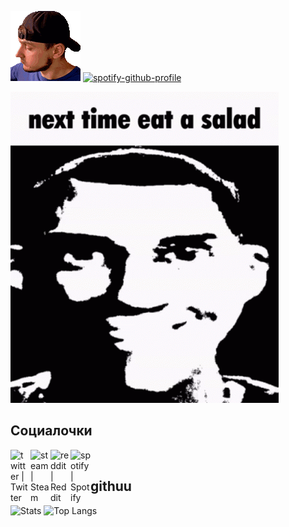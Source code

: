 
![](https://github.com/KatanaMajesty/KatanaMajesty/blob/main/asket_abaldet.gif)
[![spotify-github-profile](https://spotify-github-profile.vercel.app/api/view?uid=kfsqtwi0g2zj5q1e4r1rvz9l4&cover_image=true&theme=default)](https://spotify-github-profile.vercel.app/api/view?uid=kfsqtwi0g2zj5q1e4r1rvz9l4&redirect=true)
</br>

![](https://github.com/KatanaMajesty/KatanaMajesty/blob/main/scout-tf2.gif)

## Социалочки
[<img align="left" alt="twitter | Twitter" width="32px" src="https://camo.githubusercontent.com/35b0b8bfbd8840f35607fb56ad0a139047fd5d6e09ceb060c5c6f0a5abd1044c/68747470733a2f2f6564656e742e6769746875622e696f2f537570657254696e7949636f6e732f696d616765732f7376672f747769747465722e737667" />][twitter]
[<img align="left" alt="steam | Steam" width="32px" src="https://camo.githubusercontent.com/2e51cfa2846afbace22819d8c7dd9afad50d0a414ad1d7d30e811952706f548d/68747470733a2f2f6564656e742e6769746875622e696f2f537570657254696e7949636f6e732f696d616765732f7376672f737465616d2e737667" />][steam]
[<img align="left" alt="reddit | Reddit" width="32px" src="https://camo.githubusercontent.com/521640dc2dba501cde1805c0a42cecf5ccf7fc1378f542fe9fda756fb36add25/68747470733a2f2f6564656e742e6769746875622e696f2f537570657254696e7949636f6e732f696d616765732f7376672f7265646469742e737667" />][reddit]
[<img align="left" alt="spotify | Spotify" width="32px" src="https://camo.githubusercontent.com/15d4e1b8bf3ed25b7131cc93f248f86cc42deaf9e19fdb61aa1ba3b46e0400a5/68747470733a2f2f6564656e742e6769746875622e696f2f537570657254696e7949636f6e732f696d616765732f7376672f73706f746966792e737667" />][spotify]

[twitter]: https://www.twitter.com/katanamajesty
[steam]: https://steamcommunity.com/id/katanamajesty/
[reddit]: https://www.reddit.com/user/KatanaMajesty
[spotify]: https://open.spotify.com/user/kfsqtwi0g2zj5q1e4r1rvz9l4
</br>
## githuu
![Stats](https://github-readme-stats.vercel.app/api?username=KatanaMajesty&count_private=true&show_icons=true&theme=dracula&locale=ru)
![Top Langs](https://github-readme-stats.vercel.app/api/top-langs/?username=KatanaMajesty&theme=dracula&locale=ru)


